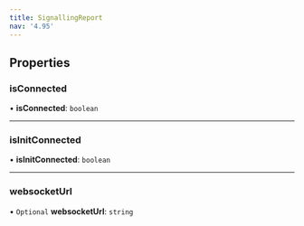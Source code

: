 ```yaml
---
title: SignallingReport
nav: '4.95'
---
```


## Properties

### isConnected

• **isConnected**: `boolean`

---

### isInitConnected

• **isInitConnected**: `boolean`

---

### websocketUrl

• `Optional` **websocketUrl**: `string`
